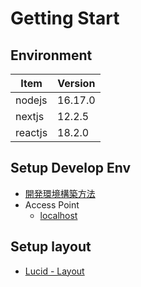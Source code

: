 # Getting Start

## Environment

| Item    | Version |
| ------- | ------- |
| nodejs  | 16.17.0 |
| nextjs  | 12.2.5  |
| reactjs | 18.2.0  |

## Setup Develop Env

- [開発環境構築方法](./docs/dev.md)
- Access Point
  - [localhost](http://localhost:8888)

## Setup layout

- [Lucid - Layout](https://lucid.app/lucidchart/48f707e3-f27d-4246-b68c-64e0656ecd51/edit?existing=1&token=3358a581a0b427f33b0e2d8c2a35b678fa3cf241-eml%3Dwpfha07%2540gmail.com%26ts%3D1662368984%26uid%3D175161171&docId=48f707e3-f27d-4246-b68c-64e0656ecd51&shared=true&page=3DpOZjgZ01J6#)
